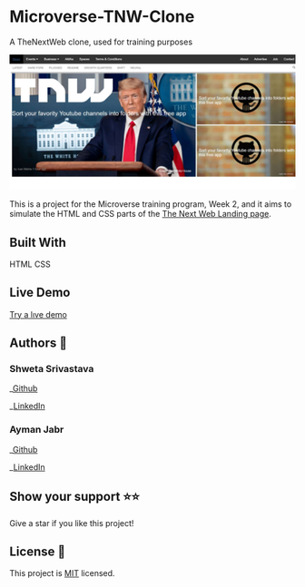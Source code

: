 # Microverse-TNW-Clone

A TheNextWeb clone, used for training purposes

![Screenshot-of-live-demo](./assets/screenshot.JPG)

This is a project for the Microverse training program, Week 2, and it aims to simulate the HTML and CSS parts of the [The Next Web Landing page](https://thenextweb.com/).

## Built With

HTML
CSS

## Live Demo

[Try a lıve demo](https://microverse-tnw-clone.netlify.app/)

## Authors 👤

### Shweta Srivastava

_[Github](https://github.com/vidhishweta01)

_[LinkedIn](http://linkedin.com/in/shweta-s-15a57070)

### Ayman Jabr

_[Github](https://github.com/AymanJabr/)

_[LinkedIn](https://www.linkedin.com/in/ayman-jabr-3705a4100/)

## Show your support ⭐️⭐️

Give a star if you like this project!

## License 📝

This project is [MIT](https://www.mit.edu/~amini/LICENSE.md) licensed.

